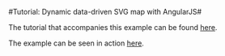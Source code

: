 #Tutorial: Dynamic data-driven SVG map with AngularJS#

The tutorial that accompanies this example can be found [here](https://medium.com/@tweededbadger/tutorial-dynamic-data-driven-svg-map-with-angularjs-b112fdec421d).

The example can be seen in action [here](http://tweededbadger.github.io/examples/svg_maps/).
